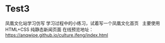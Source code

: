 # Test3
凤凰文化站学习仿写
学习过程中的小练习，试着写一个凤凰文化首页  
主要使用HTML+CSS 纯静态新闻页面
在线预览地址：
https://anqwjoe.github.io/culture.ifeng/index.html
